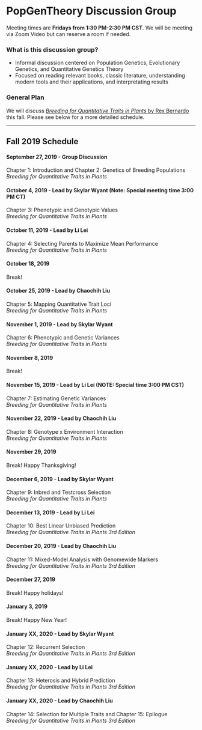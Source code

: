 # PopGenTheory Discussion Group

Meeting times are **Fridays from 1:30 PM-2:30 PM CST**. We will be meeting via Zoom Video but can reserve a room if needed.

### What is this discussion group?
- Informal discussion centered on Population Genetics, Evolutionary Genetics, and Quantitative Genetics Theory
- Focused on reading relevant books, classic literature, understanding modern tools and their applications, and interpretating results

### General Plan

We will discuss [*Breeding for Quantitative Traits in Plants* by Rex Bernardo](http://stemmapress.com/) this fall. Please see below for a more detailed schedule.

---

## Fall 2019 Schedule

#### September 27, 2019 - Group Discussion
Chapter 1: Introduction and Chapter 2: Genetics of Breeding Populations<br/>
*Breeding for Quantitative Traits in Plants*

#### October 4, 2019 - Lead by Skylar Wyant (Note: Special meeting time 3:00 PM CT)
Chapter 3: Phenotypic and Genotypic Values<br/>
*Breeding for Quantitative Traits in Plants*

#### October 11, 2019 - Lead by Li Lei
Chapter 4: Selecting Parents to Maximize Mean Performance<br/>
*Breeding for Quantitative Traits in Plants*

#### October 18, 2019
Break!

#### October 25, 2019 - Lead by Chaochih Liu
Chapter 5: Mapping Quantitative Trait Loci<br/>
*Breeding for Quantitative Traits in Plants*

#### November 1, 2019 - Lead by Skylar Wyant
Chapter 6: Phenotypic and Genetic Variances<br/>
*Breeding for Quantitative Traits in Plants*

#### November 8, 2019 
Break!

#### November 15, 2019 - Lead by Li Lei (NOTE: Special time 3:00 PM CST)
Chapter 7: Estimating Genetic Variances<br/>
*Breeding for Quantitative Traits in Plants*

#### November 22, 2019 - Lead by Chaochih Liu
Chapter 8: Genotype x Environment Interaction<br/>
*Breeding for Quantitative Traits in Plants*

#### November 29, 2019
Break! Happy Thanksgiving!

#### December 6, 2019 - Lead by Skylar Wyant
Chapter 9: Inbred and Testcross Selection<br/>
*Breeding for Quantitative Traits in Plants*

#### December 13, 2019 - Lead by Li Lei
Chapter 10: Best Linear Unbiased Prediction<br/>
*Breeding for Quantitative Traits in Plants 3rd Edition*

#### December 20, 2019 - Lead by Chaochih Liu
Chapter 11: Mixed-Model Analysis with Genomewide Markers<br/>
*Breeding for Quantitative Traits in Plants 3rd Edition*

#### December 27, 2019
Break! Happy holidays!

#### January 3, 2019
Break! Happy New Year!

#### January XX, 2020 - Lead by Skylar Wyant
Chapter 12: Recurrent Selection<br/>
*Breeding for Quantitative Traits in Plants 3rd Edition*

#### January XX, 2020 - Lead by Li Lei
Chapter 13: Heterosis and Hybrid Prediction<br/>
*Breeding for Quantitative Traits in Plants 3rd Edition*

#### January XX, 2020 - Lead by Chaochih Liu
Chapter 14: Selection for Multiple Traits and Chapter 15: Epilogue<br/>
*Breeding for Quantitative Traits in Plants 3rd Edition*
